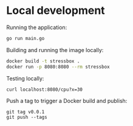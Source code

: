 # Local development

Running the application:

```sh
go run main.go
```

Building and running the image locally:

```sh
docker build -t stressbox .
docker run -p 8080:8080 --rm stressbox
```

Testing locally:

```
curl localhost:8080/cpu?x=30
```

Push a tag to trigger a Docker build and publish:

```
git tag v0.0.1
git push --tags
```
